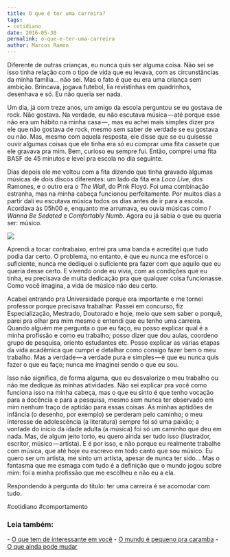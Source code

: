 ```yaml
---
title: O que é ter uma carreira?
tags:
- cotidiano
date: 2016-05-30
permalink: o-que-e-ter-uma-carreira
author: Marcos Ramon
---
```

Diferente de outras crianças, eu nunca quis ser alguma coisa. Não sei se isso tinha relação com o tipo de vida que eu levava, com as circunstâncias da minha família… não sei. Mas o fato é que eu era uma criança sem ambição. Brincava, jogava futebol, lia revistinhas em quadrinhos, desenhava e só. Eu não queria ser nada.

Um dia, já com treze anos, um amigo da escola perguntou se eu gostava de rock. Não gostava. Na verdade, eu não escutava música — até porque esse não era um hábito na minha casa — , mas eu achei mais simples dizer pra ele que não gostava de rock, mesmo sem saber de verdade se eu gostava ou não. Mas, mesmo com aquela resposta, ele disse que se eu quisesse ouvir algumas coisas que ele tinha era só eu comprar uma fita cassete que ele gravava pra mim. Bem, curioso eu sempre fui. Então, comprei uma fita BASF de 45 minutos e levei pra escola no dia seguinte.

Dias depois ele me voltou com a fita dizendo que tinha gravado algumas músicas de dois discos diferentes: um lado da fita era _Loco Live_, dos Ramones, e o outro era o _The Wall_, do Pink Floyd. Foi uma combinação estranha, mas na minha cabeça funcionou perfeitamente. Por muitos dias a partir dali eu escutava música todos os dias antes de ir para a escola. Acordava às 05h00 e, enquanto me arrumava, eu ouvia músicas como _I Wanna Be Sedated_ e _Comfortably Numb._ Agora eu já sabia o que eu queria ser: músico.

![](https://cdn-images-1.medium.com/max/600/1*rEu8HQcNw6wcFUGkrVCXgA.jpeg)

Aprendi a tocar contrabaixo, entrei pra uma banda e acreditei que tudo podia dar certo. O problema, no entanto, é que eu nunca me esforcei o suficiente, nunca me dediquei o suficiente pra fazer com que aquilo que eu queria desse certo. E vivendo onde eu vivia, com as condições que eu tinha, eu precisava de muita dedicação pra que qualquer coisa funcionasse. Como você imagina, a vida de músico não deu certo.

Acabei entrando pra Universidade porque era importante e me tornei professor porque precisava trabalhar. Passei em concurso, fiz Especialização, Mestrado, Doutorado e hoje, meio que sem saber o porquê, parei pra olhar pra mim mesmo e entendi que eu tenho uma carreira. Quando alguém me pergunta o que eu faço, eu posso explicar qual é a minha profissão e como eu trabalho; posso dizer que dou aulas, coordeno grupo de pesquisa, oriento estudantes etc. Posso explicar as várias etapas da vida acadêmica que cumpri e detalhar como consigo fazer bem o meu trabalho. Mas a verdade — a verdade pura e simples — é que eu nunca quis fazer o que eu faço; nunca me imaginei sendo o que eu sou.

Isso não significa, de forma alguma, que eu desvalorize o meu trabalho ou não me dedique às minhas atividades. Não sei explicar pra você como funciona isso na minha cabeça, mas o que eu sinto é que tenho vocação para a docência e para a pesquisa, mesmo sem nunca ter observado em mim nenhum traço de aptidão para essas coisas. As minhas aptidões de infância (o desenho, por exemplo) se perderam pelo caminho; o meu interesse de adolescência (a literatura) sempre foi só uma paixão; a vontade do início da idade adulta (a música) foi só um caminho que deu em nada. Mas, de algum jeito torto, eu quero ainda ser tudo isso (ilustrador, escritor, músico — artista). E é por isso, e não porque eu realmente trabalhe com música, que até hoje eu escrevo em todo canto que sou músico. Eu quero ser um artista, me sinto um artista, apesar de nunca ter sido… Mas o fantasma que me esmaga com tudo é a definição que o mundo jogou sobre mim: foi a minha profissão que me escolheu e não eu a ela.

Respondendo à pergunta do título: ter uma carreira é se acomodar com tudo.


#cotidiano #comportamento

<h3>Leia também:</h3>
- <a href="/o-que-tem-de-interessante-em-voce">O que tem de interessante em você</a>
- <a href="/o-mundo-e-pequeno-pra-caramba">O mundo é pequeno pra caramba</a>
- <a href="/o-que-ainda-pode-mudar">O que ainda pode mudar</a>
